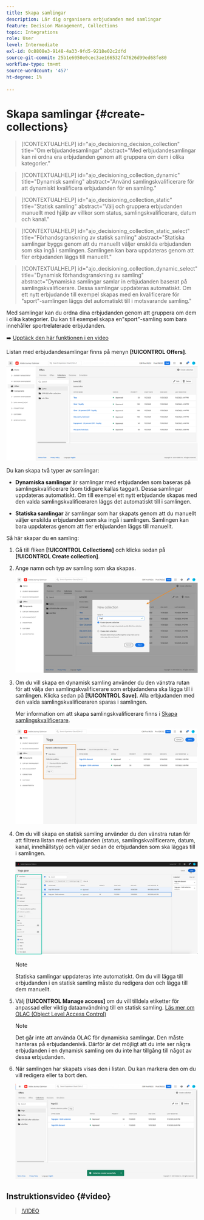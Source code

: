 ```yaml
---
title: Skapa samlingar
description: Lär dig organisera erbjudanden med samlingar
feature: Decision Management, Collections
topic: Integrations
role: User
level: Intermediate
exl-id: 0c8808e3-9148-4a33-9fd5-9218e02c2dfd
source-git-commit: 25b1e6050e0cec3ae166532f47626d99ed68fe80
workflow-type: tm+mt
source-wordcount: '457'
ht-degree: 1%

---
```


# Skapa samlingar {#create-collections}

>[!CONTEXTUALHELP]
>id="ajo_decisioning_decision_collection"
>title="Om erbjudandesamlingar"
>abstract="Med erbjudandesamlingar kan ni ordna era erbjudanden genom att gruppera om dem i olika kategorier."

>[!CONTEXTUALHELP]
>id="ajo_decisioning_collection_dynamic"
>title="Dynamisk samling"
>abstract="Använd samlingskvalificerare för att dynamiskt kvalificera erbjudanden för en samling."

>[!CONTEXTUALHELP]
>id="ajo_decisioning_collection_static"
>title="Statisk samling"
>abstract="Välj och gruppera erbjudanden manuellt med hjälp av villkor som status, samlingskvalificerare, datum och kanal."

>[!CONTEXTUALHELP]
>id="ajo_decisioning_collection_static_select"
>title="Förhandsgranskning av statisk samling"
>abstract="Statiska samlingar byggs genom att du manuellt väljer enskilda erbjudanden som ska ingå i samlingen. Samlingen kan bara uppdateras genom att fler erbjudanden läggs till manuellt."

>[!CONTEXTUALHELP]
>id="ajo_decisioning_collection_dynamic_select"
>title="Dynamisk förhandsgranskning av samling"
>abstract="Dynamiska samlingar samlar in erbjudanden baserat på samlingskvalificerare. Dessa samlingar uppdateras automatiskt. Om ett nytt erbjudande till exempel skapas med en kvalificerare för &quot;sport&quot;-samlingen läggs det automatiskt till i motsvarande samling."

Med samlingar kan du ordna dina erbjudanden genom att gruppera om dem i olika kategorier. Du kan till exempel skapa en&quot;sport&quot;-samling som bara innehåller sportrelaterade erbjudanden.

➡️ [Upptäck den här funktionen i en video](#video)

Listan med erbjudandesamlingar finns på menyn **[!UICONTROL Offers]**.

![](../assets/collections_list.png)

Du kan skapa två typer av samlingar:

* **Dynamiska samlingar** är samlingar med erbjudanden som baseras på samlingskvalificerare (som tidigare kallas taggar). Dessa samlingar uppdateras automatiskt. Om till exempel ett nytt erbjudande skapas med den valda samlingskvalificeraren läggs det automatiskt till i samlingen.

* **Statiska samlingar** är samlingar som har skapats genom att du manuellt väljer enskilda erbjudanden som ska ingå i samlingen. Samlingen kan bara uppdateras genom att fler erbjudanden läggs till manuellt.

Så här skapar du en samling:

1. Gå till fliken **[!UICONTROL Collections]** och klicka sedan på **[!UICONTROL Create collection]**.

1. Ange namn och typ av samling som ska skapas.

   ![](../assets/collection_create.png)

1. Om du vill skapa en dynamisk samling använder du den vänstra rutan för att välja den samlingskvalificerare som erbjudandena ska lägga till i samlingen. Klicka sedan på **[!UICONTROL Save]**. Alla erbjudanden med den valda samlingskvalificeraren sparas i samlingen.

   Mer information om att skapa samlingskvalificerare finns i [Skapa samlingskvalificerare](../offer-library/creating-tags.md).

   ![](../assets/dynamic_collection.png)

1. Om du vill skapa en statisk samling använder du den vänstra rutan för att filtrera listan med erbjudanden (status, samlingskvalificerare, datum, kanal, innehållstyp) och väljer sedan de erbjudanden som ska läggas till i samlingen.

   ![](../assets/static_collection.png)

   >[!NOTE]
   >
   >Statiska samlingar uppdateras inte automatiskt. Om du vill lägga till erbjudanden i en statisk samling måste du redigera den och lägga till dem manuellt.

1. Välj **[!UICONTROL Manage access]** om du vill tilldela etiketter för anpassad eller viktig dataanvändning till en statisk samling. [Läs mer om OLAC (Object Level Access Control)](../../administration/object-based-access.md)

   >[!NOTE]
   >
   >Det går inte att använda OLAC för dynamiska samlingar. Den måste hanteras på erbjudandenivå. Därför är det möjligt att du inte ser några erbjudanden i en dynamisk samling om du inte har tillgång till något av dessa erbjudanden.

1. När samlingen har skapats visas den i listan. Du kan markera den om du vill redigera eller ta bort den.

   ![](../assets/collection_created.png)

## Instruktionsvideo {#video}

>[!VIDEO](https://video.tv.adobe.com/v/329376?quality=12)


